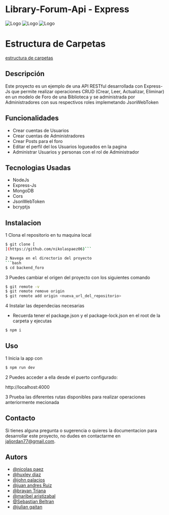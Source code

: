 # Library-Forum-Api - Express

![Logo](https://upload.wikimedia.org/wikipedia/commons/6/64/Expressjs.png)
![Logo](https://upload.wikimedia.org/wikipedia/commons/9/93/MongoDB_Logo.svg)
![Logo](https://upload.wikimedia.org/wikipedia/commons/d/d9/Node.js_logo.svg)

# Estructura de Carpetas 
[estructura de carpetas](https://github.com/nikolaspaez06/backend_foro/assets/132379296/9b1ef784-86f4-48aa-9a41-ce4fc964cc42)



## Descripción

Este proyecto es un ejemplo de una API RESTful desarrollada con Express-Js que permite realizar operaciones CRUD (Crear, Leer, Actualizar, Eliminar) en un modelo de Foro de una Biblioteca y se administrada por Administradores con sus respectivos roles implemetando JsonWebToken

## Funcionalidades

- Crear cuentas de Usuarios 
- Crear cuentas de Administradores
- Crear Posts para el foro
- Editar el perfil del los Usuarios logueados en la pagina
- Administrar Usuarios y personas con el rol de Administrador

## Tecnologias Usadas
- NodeJs
- Express-Js
- MongoDB
- Cors
- JsonWebToken
- bcryptjs

## Instalacion

1 Clona el repositorio en tu maquina local
```bash
$ git clone [
](https://github.com/nikolaspaez06)```

2 Navega en el directorio del proyecto 
```bash
$ cd backend_foro
```

3 Puedes cambiar el origen del proyecto con los siguientes comando

```bash
$ git remote -v
$ git remote remove origin
$ git remote add origin <nueva_url_del_repositorio>
```

4 Instalar las dependecias necesarias
- Recuerda tener el package.json y el package-lock.json en el root de la carpeta y ejecutas

```bash
$ npm i
```

## Uso

1 Inicia la app con 
```bash
$ npm run dev
```

2 Puedes acceder a ella desde el puerto configurado:

http://localhost:4000

3 Prueba las diferentes rutas disponibles para realizar operaciones anteriormente mecionada

## Contacto

Si tienes alguna pregunta o sugerencia o quieres la documentacion para desarrollar este proyecto, no dudes en contactarme en [jaljordan77@gmail.com](jaljordan77@gmail.com).


## Autors

- [@nicolas paez](https://github.com/nikolaspaez06)
- [@huxley diaz](https://github.com/heisemberghuxley)
- [@john palacios ](https://github.com/John9135)
- [@juan andres  Ruiz](https://github.com/juan0941)
- [@brayan Triana](https://github.com/Vincent10-o)
- [@maribel aristizabal](https://github.com/maribel-aristizabal)
- [@Sebastian Beltran](https://github.com/Sebastian-Beltran-rincon-22)
- [@julian gaitan](https://github.com/Julian9373)
